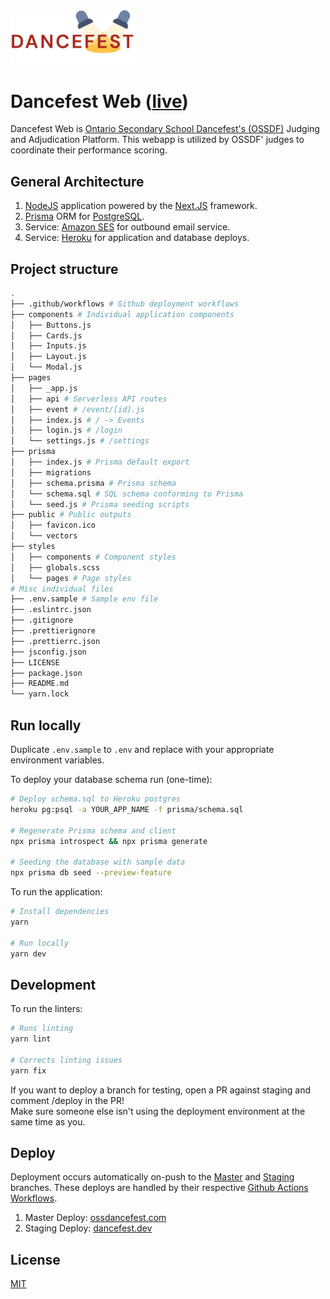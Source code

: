 <img src="https://raw.githubusercontent.com/uwblueprint/dancefest-web/master/public/vectors/logo.svg" width="200" />

# Dancefest Web ([live](https://ossdancefest.com))

Dancefest Web is [Ontario Secondary School Dancefest's (OSSDF)](https://www.dancefestcanada.ca/)
Judging and Adjudication Platform. This webapp is utilized by OSSDF' judges to coordinate their
performance scoring.

## General Architecture

1. [NodeJS](https://nodejs.org/en/) application powered by the [Next.JS](https://nextjs.org/)
   framework.
2. [Prisma](https://www.prisma.io/) ORM for [PostgreSQL](https://www.postgresql.org/).
3. Service: [Amazon SES](https://aws.amazon.com/ses/) for outbound email service.
4. Service: [Heroku](https://heroku.com) for application and database deploys.

## Project structure

```bash
.
├── .github/workflows # Github deployment workflows
├── components # Individual application components
│   ├── Buttons.js
│   ├── Cards.js
│   ├── Inputs.js
│   ├── Layout.js
│   └── Modal.js
├── pages
│   ├── _app.js
│   ├── api # Serverless API routes
│   ├── event # /event/[id].js
│   ├── index.js # / -> Events
│   ├── login.js # /login
│   └── settings.js # /settings
├── prisma
│   ├── index.js # Prisma default export
│   ├── migrations
│   ├── schema.prisma # Prisma schema
│   └── schema.sql # SQL schema conforming to Prisma
│   └── seed.js # Prisma seeding scripts
├── public # Public outputs
│   ├── favicon.ico
│   └── vectors
├── styles
│   ├── components # Component styles
│   ├── globals.scss
│   └── pages # Page styles
# Misc individual files
├── .env.sample # Sample env file
├── .eslintrc.json
├── .gitignore
├── .prettierignore
├── .prettierrc.json
├── jsconfig.json
├── LICENSE
├── package.json
├── README.md
└── yarn.lock
```

## Run locally

Duplicate `.env.sample` to `.env` and replace with your appropriate environment variables.

To deploy your database schema run (one-time):

```bash
# Deploy schema.sql to Heroku postgres
heroku pg:psql -a YOUR_APP_NAME -f prisma/schema.sql

# Regenerate Prisma schema and client
npx prisma introspect && npx prisma generate

# Seeding the database with sample data
npx prisma db seed --preview-feature
```

To run the application:

```bash
# Install dependencies
yarn

# Run locally
yarn dev
```

## Development

To run the linters:

```bash
# Runs linting
yarn lint

# Corrects linting issues
yarn fix
```

If you want to deploy a branch for testing, open a PR against staging and comment /deploy in the
PR!  
Make sure someone else isn't using the deployment environment at the same time as you.

## Deploy

Deployment occurs automatically on-push to the
[Master](https://github.com/uwblueprint/dancefest-web/tree/master) and
[Staging](https://github.com/uwblueprint/dancefest-web/tree/staging) branches. These deploys are
handled by their respective
[Github Actions Workflows](https://github.com/uwblueprint/dancefest-web/tree/master/.github/workflows).

1. Master Deploy: [ossdancefest.com](https://www.ossdancefest.com)
2. Staging Deploy: [dancefest.dev](https://dancefest.dev)

## License

[MIT](https://github.com/uwblueprint/dancefest-web/blob/master/LICENSE)

